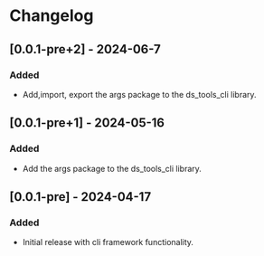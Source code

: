 # Changelog

## [0.0.1-pre+2] - 2024-06-7

### Added
- Add,import, export the args package to the ds_tools_cli library.

## [0.0.1-pre+1] - 2024-05-16

### Added
- Add the args package to the ds_tools_cli library.

## [0.0.1-pre] - 2024-04-17

### Added
- Initial release with cli framework functionality.



